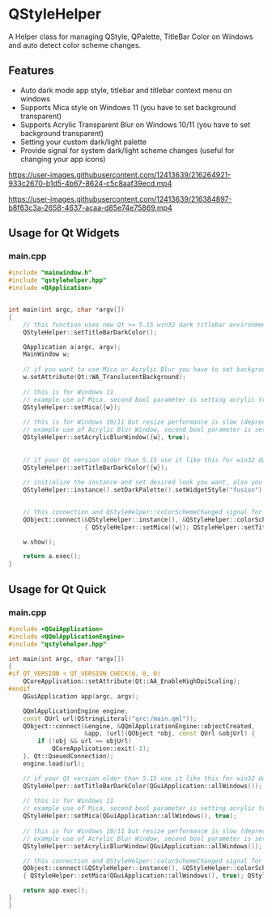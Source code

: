 # QStyleHelper
A Helper class for managing QStyle, QPalette, TitleBar Color on Windows and auto detect color scheme changes.

## Features
* Auto dark mode app style, titlebar and titlebar context menu on windows 
* Supports Mica style on Windows 11 (you have to set background transparent)
* Supports Acrylic Transparent Blur on Windows 10/11 (you have to set background transparent)
* Setting your custom dark/light palette
* Provide signal for system dark/light scheme changes (useful for changing your app icons)



https://user-images.githubusercontent.com/12413639/216264921-933c2670-b1d5-4b67-8624-c5c8aaf39ecd.mp4

https://user-images.githubusercontent.com/12413639/216384897-b8f63c3a-2658-4637-acaa-d85e74e75869.mp4




## Usage for Qt Widgets
### main.cpp
```C++
#include "mainwindow.h"
#include "qstylehelper.hpp"
#include <QApplication>


int main(int argc, char *argv[])
{
    // this function uses new Qt >= 5.15 win32 dark titlebar environment 
    QStyleHelper::setTitleBarDarkColor();

    QApplication a(argc, argv);
    MainWindow w;
    
    // if you want to use Mica or Acrylic Blur you have to set background transparent
    w.setAttribute(Qt::WA_TranslucentBackground);
    
    // this is for Windows 11
    // example use of Mica, second bool parameter is setting acrylic transparent for mica
    QStyleHelper::setMica({w});
    
    // this is for Windows 10/11 but resize performance is slow (deprecated)
    // example use of Acrylic Blur Window, second bool parameter is setting acrylic transparent for it
    QStyleHelper::setAcrylicBlurWindow({w}, true);
    
    
    // if your Qt version older than 5.15 use it like this for win32 dark titlebar environment and also you have to call once for any subwindows 
    QStyleHelper::setTitleBarDarkColor({w});
    
    // initialize the instance and set desired look you want, also you can set any custom QPalette for dark and light scheme separately 
    QStyleHelper::instance().setDarkPalette().setWidgetStyle("fusion").setAutoChangePalette(true);
    

    // this connection and QStyleHelper::colorSchemeChanged signal for monitor windows dark/light mode changes
    QObject::connect(&QStyleHelper::instance(), &QStyleHelper::colorSchemeChanged, [&w](bool dark) 
                     { QStyleHelper::setMica({w}); QStyleHelper::setTitleBarDarkColor({w}, dark); });

    w.show();

    return a.exec();
}
```

## Usage for Qt Quick
### main.cpp
```C++
#include <QGuiApplication>
#include <QQmlApplicationEngine>
#include "qstylehelper.hpp"

int main(int argc, char *argv[])
{
#if QT_VERSION < QT_VERSION_CHECK(6, 0, 0)
    QCoreApplication::setAttribute(Qt::AA_EnableHighDpiScaling);
#endif
    QGuiApplication app(argc, argv);

    QQmlApplicationEngine engine;
    const QUrl url(QStringLiteral("qrc:/main.qml"));
    QObject::connect(&engine, &QQmlApplicationEngine::objectCreated,
                     &app, [url](QObject *obj, const QUrl &objUrl) {
        if (!obj && url == objUrl)
            QCoreApplication::exit(-1);
    }, Qt::QueuedConnection);
    engine.load(url);

    // if your Qt version older than 5.15 use it like this for win32 dark titlebar environment
    QStyleHelper::setTitleBarDarkColor(QGuiApplication::allWindows());
    
    // this is for Windows 11
    // example use of Mica, second bool parameter is setting acrylic transparent for mica
    QStyleHelper::setMica(QGuiApplication::allWindows(), true);
    
    // this is for Windows 10/11 but resize performance is slow (deprecated)
    // example use of Acrylic Blur Window, second bool parameter is setting acrylic transparent for it
    QStyleHelper::setAcrylicBlurWindow(QGuiApplication::allWindows());

    // this connection and QStyleHelper::colorSchemeChanged signal for monitor windows dark/light mode changes
    QObject::connect(&QStyleHelper::instance(), &QStyleHelper::colorSchemeChanged, [](bool b)
    { QStyleHelper::setMica(QGuiApplication::allWindows(), true); QStyleHelper::setTitleBarDarkColor(QGuiApplication::allWindows(), b); });

    return app.exec();
}
}
```
